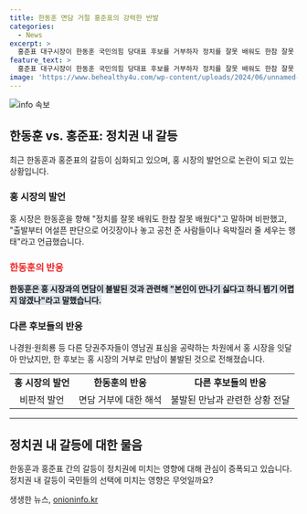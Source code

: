 ```yaml
---
title: 한동훈 면담 거절 홍준표의 강력한 반발
categories:
  - News
excerpt: >
  홍준표 대구시장이 한동훈 국민의힘 당대표 후보를 거부하자 정치를 잘못 배워도 한참 잘못 배웠다고 비판했다. 홍 시장은 페이스북에서 어깃장이나 공천 준 사람들이나 윽박질러 줄 세우는 행태라며 비판하고, 당원과 국민들은 바보가 아니라며 한동훈의 거부에 대해 언급했다. 한편, 다른 당권주자들은 홍 시장과 면담을 했지만, 한동훈은 거부당했다고 전해졌다.
feature_text: >
  홍준표 대구시장이 한동훈 국민의힘 당대표 후보를 거부하자 정치를 잘못 배워도 한참 잘못 배웠다고 비판했다. 홍 시장은 페이스북에서 어깃장이나 공천 준 사람들이나 윽박질러 줄 세우는 행태라며 비판하고, 당원과 국민들은 바보가 아니라며 한동훈의 거부에 대해 언급했다. 한편, 다른 당권주자들은 홍 시장과 면담을 했지만, 한동훈은 거부당했다고 전해졌다.
image: 'https://www.behealthy4u.com/wp-content/uploads/2024/06/unnamed-file.png'
---
```


<p><img src="https://www.behealthy4u.com/wp-content/uploads/2024/06/unnamed-file.png" alt="info 속보" /></p>

<h2 data-ke-size="size26">한동훈 vs. 홍준표: 정치권 내 갈등</h2>

<p data-ke-size="size16">최근 한동훈과 홍준표의 갈등이 심화되고 있으며, 홍 시장의 발언으로 논란이 되고 있는 상황입니다.</p>

<h3>홍 시장의 발언</h3>

<p data-ke-size="size16">홍 시장은 한동훈을 향해 "정치를 잘못 배워도 한참 잘못 배웠다"고 말하며 비판했고, "출발부터 어설픈 판단으로 어깃장이나 놓고 공천 준 사람들이나 윽박질러 줄 세우는 행태"라고 언급했습니다.</p>

<h3><b><span style="color: #ee2323;">한동훈의 반응</span></b></h3>

<p data-ke-size="size16"><b><span style="background-color: #21538527;">한동훈은 홍 시장과의 면담이 불발된 것과 관련해 "본인이 만나기 싫다고 하니 뵙기 어렵지 않겠나"라고 말했습니다.</span></b></p>

<h3>다른 후보들의 반응</h3>

<p data-ke-size="size16">나경원·원희룡 등 다른 당권주자들이 영남권 표심을 공략하는 차원에서 홍 시장을 잇달아 만났지만, 한 후보는 홍 시장의 거부로 만남이 불발된 것으로 전해졌습니다.</p>

<table>
    <tbody>
        <tr>
            <td style="text-align: center; height: 17px;"><b>홍 시장의 발언</b></td>
            <td style="text-align: center; height: 17px;"><b>한동훈의 반응</b></td>
            <td style="text-align: center; height: 17px;"><b>다른 후보들의 반응</b></td>
        </tr>
        <tr>
            <td style="text-align: center; height: 17px;">비판적 발언</td>
            <td style="text-align: center; height: 17px;">면담 거부에 대한 해석</td>
            <td style="text-align: center; height: 17px;">불발된 만남과 관련한 상황 전달</td>
        </tr>
    </tbody>
</table>

<hr>

<h2 data-ke-size="size26">정치권 내 갈등에 대한 물음</h2>

<p data-ke-size="size16">한동훈과 홍준표 간의 갈등이 정치권에 미치는 영향에 대해 관심이 증폭되고 있습니다. 정치권 내 갈등이 국민들의 선택에 미치는 영향은 무엇일까요?</p>
생생한 뉴스, <a href="https://onioninfo.kr" rel="dofollow">onioninfo.kr</a>



